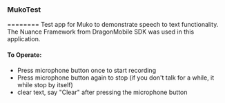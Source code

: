 ### MukoTest
========
Test app for Muko to demonstrate speech to text functionality. 
The Nuance Framework from DragonMobile SDK was used in this application.

#### To Operate:
+ Press microphone button once to start recording
+ Press microphone button again to stop (if you don't talk for a while, it while stop by itself)
+ clear text, say "Clear" after pressing the microphone button
